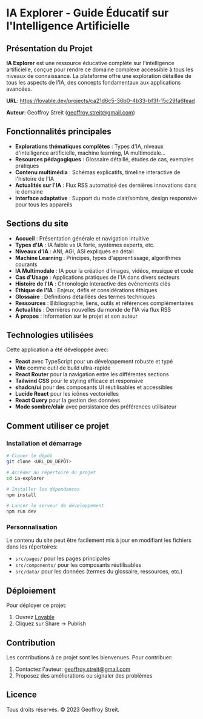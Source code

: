 
# IA Explorer - Guide Éducatif sur l'Intelligence Artificielle

## Présentation du Projet

**IA Explorer** est une ressource éducative complète sur l'intelligence artificielle, conçue pour rendre ce domaine complexe accessible à tous les niveaux de connaissance. La plateforme offre une exploration détaillée de tous les aspects de l'IA, des concepts fondamentaux aux applications avancées.

**URL**: https://lovable.dev/projects/ca21d6c5-36b0-4b33-bf3f-15c29fa6fead

**Auteur**: Geoffroy Streit (geoffroy.streit@gmail.com)

## Fonctionnalités principales

- **Explorations thématiques complètes** : Types d'IA, niveaux d'intelligence artificielle, machine learning, IA multimodale...
- **Resources pédagogiques** : Glossaire détaillé, études de cas, exemples pratiques
- **Contenu multimédia** : Schémas explicatifs, timeline interactive de l'histoire de l'IA
- **Actualités sur l'IA** : Flux RSS automatisé des dernières innovations dans le domaine
- **Interface adaptative** : Support du mode clair/sombre, design responsive pour tous les appareils

## Sections du site

- **Accueil** : Présentation générale et navigation intuitive
- **Types d'IA** : IA faible vs IA forte, systèmes experts, etc.
- **Niveaux d'IA** : ANI, AGI, ASI expliqués en détail
- **Machine Learning** : Principes, types d'apprentissage, algorithmes courants
- **IA Multimodale** : IA pour la création d'images, vidéos, musique et code
- **Cas d'Usage** : Applications pratiques de l'IA dans divers secteurs
- **Histoire de l'IA** : Chronologie interactive des événements clés
- **Éthique de l'IA** : Enjeux, défis et considérations éthiques
- **Glossaire** : Définitions détaillées des termes techniques
- **Ressources** : Bibliographie, liens, outils et références complémentaires
- **Actualités** : Dernières nouvelles du monde de l'IA via flux RSS
- **À propos** : Information sur le projet et son auteur

## Technologies utilisées

Cette application a été développée avec:

- **React** avec TypeScript pour un développement robuste et typé
- **Vite** comme outil de build ultra-rapide
- **React Router** pour la navigation entre les différentes sections
- **Tailwind CSS** pour le styling efficace et responsive
- **shadcn/ui** pour des composants UI réutilisables et accessibles
- **Lucide React** pour les icônes vectorielles
- **React Query** pour la gestion des données
- **Mode sombre/clair** avec persistance des préférences utilisateur

## Comment utiliser ce projet

### Installation et démarrage

```sh
# Cloner le dépôt
git clone <URL_DU_DÉPÔT>

# Accéder au répertoire du projet
cd ia-explorer

# Installer les dépendances
npm install

# Lancer le serveur de développement
npm run dev
```

### Personnalisation

Le contenu du site peut être facilement mis à jour en modifiant les fichiers dans les répertoires:
- `src/pages/` pour les pages principales
- `src/components/` pour les composants réutilisables
- `src/data/` pour les données (termes du glossaire, ressources, etc.)

## Déploiement

Pour déployer ce projet:

1. Ouvrez [Lovable](https://lovable.dev/projects/ca21d6c5-36b0-4b33-bf3f-15c29fa6fead)
2. Cliquez sur Share -> Publish

## Contribution

Les contributions à ce projet sont les bienvenues. Pour contribuer:

1. Contactez l'auteur: geoffroy.streit@gmail.com
2. Proposez des améliorations ou signaler des problèmes

## Licence

Tous droits réservés. © 2023 Geoffroy Streit.

